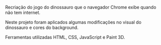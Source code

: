 Recriação do jogo do dinossauro que o navegador Chrome exibe quando não tem internet.

Neste projeto foram aplicados algumas modificações no visual do dinossauro e cores do background.

Ferramentas utilizadas HTML, CSS, JavaScript e Paint 3D.